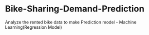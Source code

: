 # Bike-Sharing-Demand-Prediction
Analyze the rented bike data to make Prediction model - Machine Learning(Regression Model) 
